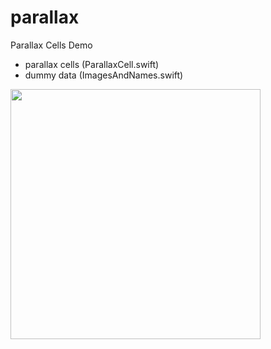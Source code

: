 # parallax
Parallax Cells Demo

- parallax cells (ParallaxCell.swift)
- dummy data (ImagesAndNames.swift)

<img src="Screenshot.gif" width=400>
